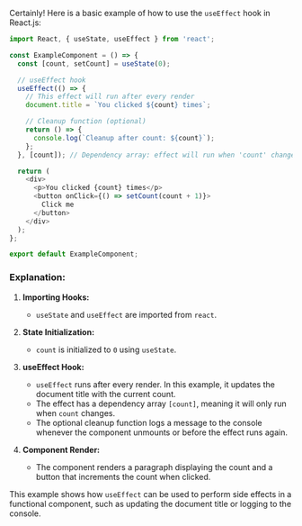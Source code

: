 Certainly! Here is a basic example of how to use the `useEffect` hook in React.js:

```javascript
import React, { useState, useEffect } from 'react';

const ExampleComponent = () => {
  const [count, setCount] = useState(0);

  // useEffect hook
  useEffect(() => {
    // This effect will run after every render
    document.title = `You clicked ${count} times`;

    // Cleanup function (optional)
    return () => {
      console.log(`Cleanup after count: ${count}`);
    };
  }, [count]); // Dependency array: effect will run when 'count' changes

  return (
    <div>
      <p>You clicked {count} times</p>
      <button onClick={() => setCount(count + 1)}>
        Click me
      </button>
    </div>
  );
};

export default ExampleComponent;
```

### Explanation:

1. **Importing Hooks:**
   - `useState` and `useEffect` are imported from `react`.

2. **State Initialization:**
   - `count` is initialized to `0` using `useState`.

3. **useEffect Hook:**
   - `useEffect` runs after every render. In this example, it updates the document title with the current count.
   - The effect has a dependency array `[count]`, meaning it will only run when `count` changes.
   - The optional cleanup function logs a message to the console whenever the component unmounts or before the effect runs again.

4. **Component Render:**
   - The component renders a paragraph displaying the count and a button that increments the count when clicked.

This example shows how `useEffect` can be used to perform side effects in a functional component, such as updating the document title or logging to the console.
